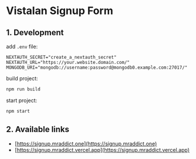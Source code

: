 # Vistalan Signup Form

## 1. Development

add `.env` file:

```env
NEXTAUTH_SECRET="create_a_nextauth_secret"
NEXTAUTH_URL="https://your.website.domain.com/"
MONGODB_URI="mongodb://username:password@mongodb0.example.com:27017/"
```

build project:

```bash
npm run build
```

start project:

```bash
npm start
```

## 2. Available links

- [https://signup.mraddict.one](https://signup.mraddict.one)
- [https://signup.mraddict.vercel.app](https://signup.mraddict.vercel.app)
